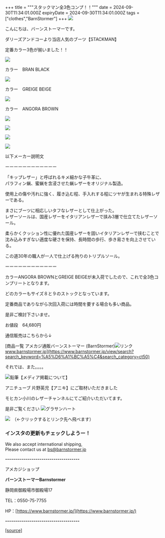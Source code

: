+++
title = """スタックマン全3色コンプ！！"""
date = 2024-09-30T11:34:01.000Z
expiryDate = 2024-09-30T11:34:01.000Z
tags = ["clothes","BarnStormer"]
+++
[![](https://stat.ameba.jp/user_images/20231023/16/barnstormer-go/b2/03/p/o0420015015354743273.png)](https://ameblo.jp/barnstormer-go/entry-12825670498.html)

こんにちは、バーンストーマーです。

ダリーズアンドコーより当店人気のブーツ【STACKMAN】

定番カラー3色が揃いました！！

[![](https://stat.ameba.jp/user_images/20240930/17/barnstormer-go/39/cf/j/o0466070015492505105.jpg)](https://stat.ameba.jp/user_images/20240930/17/barnstormer-go/39/cf/j/o0466070015492505105.jpg)

カラー　BRAN BLACK

[![](https://stat.ameba.jp/user_images/20240930/17/barnstormer-go/13/5e/j/o0466070015492505107.jpg)](https://stat.ameba.jp/user_images/20240930/17/barnstormer-go/13/5e/j/o0466070015492505107.jpg)

カラー　GREIGE BEIGE

[![](https://stat.ameba.jp/user_images/20240930/17/barnstormer-go/10/82/j/o0466070015492505111.jpg)](https://stat.ameba.jp/user_images/20240930/17/barnstormer-go/10/82/j/o0466070015492505111.jpg)

カラー　ANGORA BROWN

[![](https://stat.ameba.jp/user_images/20240930/17/barnstormer-go/de/e4/j/o0466070015492505115.jpg)](https://stat.ameba.jp/user_images/20240930/17/barnstormer-go/de/e4/j/o0466070015492505115.jpg)

[![](https://stat.ameba.jp/user_images/20240930/17/barnstormer-go/3b/e0/j/o0466070015492505117.jpg)](https://stat.ameba.jp/user_images/20240930/17/barnstormer-go/3b/e0/j/o0466070015492505117.jpg)

[![](https://stat.ameba.jp/user_images/20240930/17/barnstormer-go/af/2a/j/o0466070015492505118.jpg)](https://stat.ameba.jp/user_images/20240930/17/barnstormer-go/af/2a/j/o0466070015492505118.jpg)

[![](https://stat.ameba.jp/user_images/20240930/17/barnstormer-go/d5/79/j/o0466070015492505119.jpg)](https://stat.ameba.jp/user_images/20240930/17/barnstormer-go/d5/79/j/o0466070015492505119.jpg)

以下メーカー説明文

ーーーーーーーーーーーー

「キップレザー」と呼ばれるキメ細かな子牛革に、  
パラフィン蝋、蜜蝋を含浸させた蝋レザーをオリジナル製造。  
  
使用上の傷や汚れに強く、履き込む程、手入れする程にツヤが生まれる特殊レザーである。  
  
まさにブーツに相応しいタフなレザーとして仕上がった。  
レザーソールは、国産レザーをイタリアンレザーで挟み3層で仕立てたレザーソール。  
  
柔らかくクッション性に優れた国産レザーを固いイタリアンレザーで挟むことで沈み込みすぎない適度な硬さを保持、長時間の歩行、歩き易さを向上させている。  
  
この道30年の職人が一人で仕上げる拘りのトリプルソール。

ーーーーーーーーーーーー

カラーANGORA BROWNとGREIGE BEIGEが未入荷でしたので、これで全3色コンプリートとなります。

どのカラーもサイズ８と９のストックとなっています。

定番商品でありながら次回入荷には時間を要する場合も多い商品。

是非ご検討下さいませ。

お値段　64,680円

通信販売はこちらから↓

[商品一覧 アメカジ通販バーンストーマー (BarnStormer)![リンク](https://c.stat100.ameba.jp/ameblo/symbols/v3.20.0/svg/gray/editor_link.svg)www.barnstormer.jp](https://www.barnstormer.jp/view/search?search_keyword=%A5%D6%A1%BC%A5%C4&search_category=ct50)

それでは、また。。。。

![鉛筆](https://stat100.ameba.jp/blog/ucs/img/char/char3/519.png)【メディア掲載について】

アニチューブ 片野英児【アニキ】にご取材いただきました

モヒカン小川のレザーチャンネルにてご紹介いただいてます。

是非ご覧ください ![グラサンハート](https://stat100.ameba.jp/blog/ucs/img/char/char3/148.png)

[![](https://stat.ameba.jp/user_images/20230412/16/barnstormer-go/6a/23/p/o0108010815269242493.png)](https://www.instagram.com/barnstormer_daily/)　（←クリックするとリンク先へ飛べます）

### インスタの更新もチェックしようー！

We also accept international shipping,  
Please contact us at bs@barnstormer.jp

**\-------------------------------------**

アメカジショップ

**バーンストーマーBarnstormer**

静岡県御殿場市御殿場17

TEL：0550-75-7755

HP：[https://www.barnstormer.jp/](https://www.barnstormer.jp/)

**\-------------------------------------**

[[source]](https://ameblo.jp/barnstormer-go/entry-12869503501.html)
